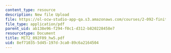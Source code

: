```yaml
---
content_type: resource
description: New file Upload
file: https://ol-ocw-studio-app-qa.s3.amazonaws.com/courses/2-092-finite-element-analysis-of-solids-and-fluids-i-fall-2009/8ef710355d45197d3ca089c6a2164504_MIT2_092F09_hw5.pdf
file_type: application/pdf
parent_uid: ab138e96-f294-f0c1-d312-b820228458e7
resourcetype: Document
title: MIT2_092F09_hw5.pdf
uid: 8ef71035-5d45-197d-3ca0-89c6a2164504
---
```

